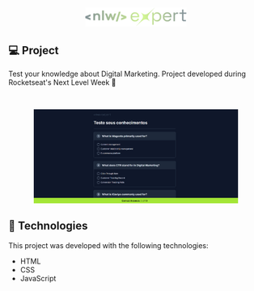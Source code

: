 <p align="center">
  <img alt="Logo NLW Expert - Rocketseat" src="/github/logo.png" width="200px" />
</p>

## 💻 Project

Test your knowledge about Digital Marketing.
Project developed during Rocketseat's Next Level Week 💜

<br>

<p align="center">
  <img alt="Preview do projeto desenvolvido." src="/github/preview.png" width="80%">
</p>

## 🚀 Technologies

This project was developed with the following technologies:

- HTML
- CSS
- JavaScript

